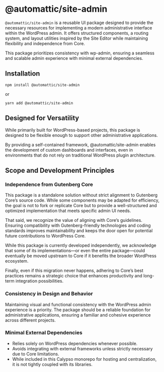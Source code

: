 # @automattic/site-admin

`@automattic/site-admin` is a reusable UI package designed to provide the necessary resources for implementing a modern administrative interface within the WordPress admin. It offers structured components, a routing system, and layout utilities inspired by the Site Editor while maintaining flexibility and independence from Core.

This package prioritizes consistency with wp-admin, ensuring a seamless and scalable admin experience with minimal external dependencies.

## Installation

```cli
npm install @automattic/site-admin
```

or

```
yarn add @automattic/site-admin
```

## Designed for Versatility

While primarily built for WordPress-based projects, this package is designed to be flexible enough to support other administrative applications.

By providing a self-contained framework, @automattic/site-admin enables the development of custom dashboards and interfaces, even in environments that do not rely on traditional WordPress plugin architecture.

## Scope and Development Principles

### Independence from Gutenberg Core

This package is a standalone solution without strict alignment to Gutenberg Core’s source code. While some components may be adapted for efficiency, the goal is not to fork or replicate Core but to provide a well-structured and optimized implementation that meets specific admin UI needs.

That said, we recognize the value of aligning with Core’s guidelines. Ensuring compatibility with Gutenberg-friendly technologies and coding standards improves maintainability and keeps the door open for potential future contributions to WordPress Core.

While this package is currently developed independently, we acknowledge that some of its implementations—or even the entire package—could eventually be moved upstream to Core if it benefits the broader WordPress ecosystem.

Finally, even if this migration never happens, adhering to Core’s best practices remains a strategic choice that enhances productivity and long-term integration possibilities.

### Consistency in Design and Behavior

Maintaining visual and functional consistency with the WordPress admin experience is a priority.
The package should be a reliable foundation for administrative applications, ensuring a familiar and cohesive experience across different projects.

### Minimal External Dependencies

- Relies solely on WordPress dependencies whenever possible.
- Avoids integrating with external frameworks unless strictly necessary due to Core limitations.
- While included in this Calypso monorepo for hosting and centralization, it is not tightly coupled with its libraries.
